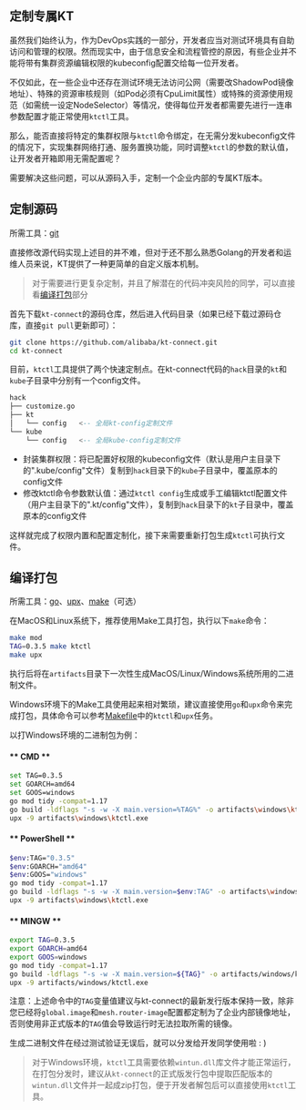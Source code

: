 定制专属KT
---

虽然我们始终认为，作为DevOps实践的一部分，开发者应当对测试环境具有自助访问和管理的权限。然而现实中，由于信息安全和流程管控的原因，有些企业并不能将带有集群资源编辑权限的kubeconfig配置交给每一位开发者。

不仅如此，在一些企业中还存在测试环境无法访问公网（需要改ShadowPod镜像地址）、特殊的资源审核规则（如Pod必须有CpuLimit属性）或特殊的资源使用规范（如需统一设定NodeSelector）等情况，使得每位开发者都需要先进行一连串参数配置才能正常使用`ktctl`工具。

那么，能否直接将特定的集群权限与`ktctl`命令绑定，在无需分发kubeconfig文件的情况下，实现集群网络打通、服务置换功能，同时调整`ktctl`的参数的默认值，让开发者开箱即用无需配置呢？

需要解决这些问题，可以从源码入手，定制一个企业内部的专属KT版本。

## 定制源码

所需工具：[git](https://git-scm.com/downloads)

直接修改源代码实现上述目的并不难，但对于还不那么熟悉Golang的开发者和运维人员来说，KT提供了一种更简单的自定义版本机制。

> 对于需要进行更复杂定制，并且了解潜在的代码冲突风险的同学，可以直接看[编译打包](zh-cn/reference/customize.md?id=编译打包)部分

首先下载`kt-connect`的源码仓库，然后进入代码目录（如果已经下载过源码仓库，直接`git pull`更新即可）：

```bash
git clone https://github.com/alibaba/kt-connect.git
cd kt-connect
```

目前，`ktctl`工具提供了两个快速定制点。在kt-connect代码的`hack`目录的`kt`和`kube`子目录中分别有一个config文件。

```sql
hack
├── customize.go
├── kt
│   └── config   <-- 全局kt-config定制文件
└── kube
    └── config   <-- 全局kube-config定制文件
```

- 封装集群权限：将已配置好权限的kubeconfig文件（默认是用户主目录下的".kube/config"文件）复制到`hack`目录下的`kube`子目录中，覆盖原本的config文件
- 修改ktctl命令参数默认值：通过`ktctl config`生成或手工编辑ktctl配置文件（用户主目录下的".kt/config"文件），复制到`hack`目录下的`kt`子目录中，覆盖原本的config文件

这样就完成了权限内置和配置定制化，接下来需要重新打包生成`ktctl`可执行文件。

## 编译打包

所需工具：[go](https://go.dev/dl)、[upx](https://github.com/upx/upx/releases/latest)、[make](https://cmake.org/install/)（可选）

在MacOS和Linux系统下，推荐使用Make工具打包，执行以下`make`命令：

```bash
make mod
TAG=0.3.5 make ktctl
make upx
```

执行后将在`artifacts`目录下一次性生成MacOS/Linux/Windows系统所用的二进制文件。

Windows环境下的Make工具使用起来相对繁琐，建议直接使用`go`和`upx`命令来完成打包，具体命令可以参考[Makefile](https://github.com/alibaba/kt-connect/blob/master/Makefile)中的`ktctl`和`upx`任务。

以打Windows环境的二进制包为例：

<!-- tabs:start -->

#### ** CMD **

```bash
set TAG=0.3.5
set GOARCH=amd64
set GOOS=windows
go mod tidy -compat=1.17
go build -ldflags "-s -w -X main.version=%TAG%" -o artifacts\windows\ktctl.exe .\cmd\ktctl
upx -9 artifacts\windows\ktctl.exe
```

#### ** PowerShell **

```bash
$env:TAG="0.3.5"
$env:GOARCH="amd64"
$env:GOOS="windows"
go mod tidy -compat=1.17
go build -ldflags "-s -w -X main.version=$env:TAG" -o artifacts\windows\ktctl.exe .\cmd\ktctl
upx -9 artifacts\windows\ktctl.exe
```

#### ** MINGW **

```bash
export TAG=0.3.5
export GOARCH=amd64
export GOOS=windows
go mod tidy -compat=1.17
go build -ldflags "-s -w -X main.version=${TAG}" -o artifacts/windows/ktctl.exe ./cmd/ktctl
upx -9 artifacts/windows/ktctl.exe
```

<!-- tabs:end -->

注意：上述命令中的`TAG`变量值建议与kt-connect的最新发行版本保持一致，除非您已经将`global.image`和`mesh.router-image`配置都定制为了企业内部镜像地址，否则使用非正式版本的`TAG`值会导致运行时无法拉取所需的镜像。

生成二进制文件在经过测试验证无误后，就可以分发给开发同学使用啦 : )

> 对于Windows环境，`ktctl`工具需要依赖`wintun.dll`库文件才能正常运行，在打包分发时，建议从`kt-connect`的正式版发行包中提取匹配版本的`wintun.dll`文件并一起成zip打包，便于开发者解包后可以直接使用`ktctl`工具。
